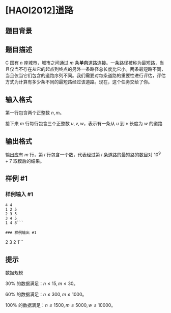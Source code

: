 # [HAOI2012]道路

## 题目背景



## 题目描述

C 国有 $n$ 座城市，城市之间通过 $m$ 条**单向**道路连接。一条路径被称为最短路，当且仅当不存在从它的起点到终点的另外一条路径总长度比它小。两条最短路不同，当且仅当它们包含的道路序列不同。我们需要对每条道路的重要性进行评估，评估方式为计算有多少条不同的最短路经过该道路。现在，这个任务交给了你。


## 输入格式

第一行包含两个正整数 $n, m$。

接下来 $m$ 行每行包含三个正整数 $u, v, w$，表示有一条从 $u$ 到 $v$ 长度为 $w$ 的道路


## 输出格式

输出应有 $m$ 行，第 $i$ 行包含一个数，代表经过第 $i$ 条道路的最短路的数目对 $10^9+7$ 取模后的结果。

## 样例 #1

### 样例输入 #1
```
4 4
1 2 5
2 3 5
3 4 5
1 4 8```

### 样例输出 #1

```
2
3
2
1```

## 提示

数据规模

$30\%$ 的数据满足：$n\leq 15, m\leq 30$。

$60\%$ 的数据满足：$n\leq 300, m\leq 1000$。

$100\%$ 的数据满足：$n\leq 1500, m\leq 5000, w\leq 10000$。

